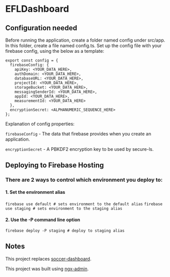 # EFLDashboard

## Configuration needed

Before running the application, create a folder named config under src/app.  In this folder, create a file named config.ts.  Set up the config file with your firebase config, using the below as a template:

```
export const config = {
  firebaseConfig: {
    apiKey: <YOUR_DATA_HERE>,
    authDomain: <YOUR_DATA_HERE>,
    databaseURL: <YOUR_DATA_HERE>,
    projectId: <YOUR_DATA_HERE>,
    storageBucket: <YOUR_DATA_HERE>,
    messagingSenderId: <YOUR_DATA_HERE>,
    appId: <YOUR_DATA_HERE>,
    measurementId: <YOUR_DATA_HERE>
  },
  encryptionSecret: <ALPHANUMERIC_SEQUENCE_HERE>
};
```
Explanation of config properties:

`firebaseConfig` - The data that firebase provides when you create an application.

`encryptionSecret` - A PBKDF2 encryption key to be used by secure-ls.

## Deploying to Firebase Hosting

### There are 2 ways to control which environment you deploy to:

#### 1. Set the environment alias

`firebase use default # sets environment to the default alias`
`firebase use staging # sets environment to the staging alias`

#### 2. Use the -P command line option

`firebase deploy -P staging # deploy to staging alias`

## Notes

This project replaces [soccer-dashboard](https://github.com/mattybojo/soccer-dashboard).

This project was built using [ngx-admin](https://github.com/akveo/ngx-admin).